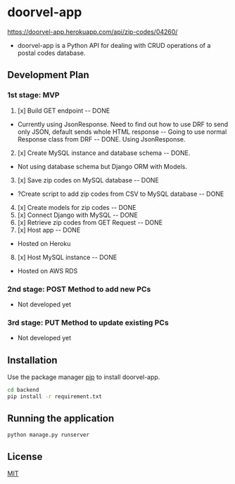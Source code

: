 # doorvel-app

https://doorvel-app.herokuapp.com/api/zip-codes/04260/
- doorvel-app is a Python API for dealing with CRUD operations of a postal codes database.

## Development Plan

### 1st stage: MVP
1. [x] Build GET endpoint -- DONE
- Currently using JsonResponse. Need to find out how to use DRF to send only JSON, default sends whole HTML response -- Going to use normal Response class from DRF -- DONE. Using JsonResponse.
2. [x] Create MySQL instance and database schema -- DONE.
- Not using database schema but Django ORM with Models.
3. [x] Save zip codes on MySQL database -- DONE
- ?Create script to add zip codes from CSV to MySQL database -- DONE
4. [x] Create models for zip codes -- DONE
5. [x] Connect Django with MySQL -- DONE
6. [x] Retrieve zip codes from GET Request -- DONE
7. [x] Host app -- DONE
- Hosted on Heroku
8. [x] Host MySQL instance -- DONE
- Hosted on AWS RDS

### 2nd stage: POST Method to add new PCs
- Not developed yet
### 3rd stage: PUT Method to update existing PCs
- Not developed yet

## Installation

Use the package manager [pip](https://pip.pypa.io/en/stable/) to install doorvel-app.

```bash
cd backend
pip install -r requirement.txt
```

## Running the application
```bash
python manage.py runserver
```

## License

[MIT](https://choosealicense.com/licenses/mit/)
